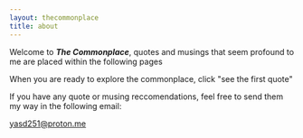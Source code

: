 ```yaml
---
layout: thecommonplace
title: about    
---
```

Welcome to ***The Commonplace***, quotes and musings that seem profound to me are placed within the following pages

When you are ready to explore the commonplace, click "see the first quote"

If you have any quote or musing reccomendations, feel free to send them my way in the following email: 

yasd251@proton.me

